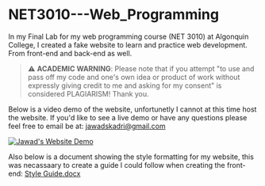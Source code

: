 # NET3010---Web_Programming
In my Final Lab for my web programming course (NET 3010) at Algonquin College, I created a fake website to learn and practice web development. From front-end and back-end as well.

> :warning: **ACADEMIC WARNING**: Please note that if you attempt "to use and pass off my code and one's own idea or product of work without expressly giving credit to me and asking for my consent" is considered PLAGIARISM! Thank you.


Below is a video demo of the website, unfortunetly I cannot at this time host the website. If you'd like to see a live demo or have any questions please feel free to email be at: jawadskadri@gmail.com


[![Jawad's Website Demo](https://img.youtube.com/vi/cBDK4ZfMyJ4/0.jpg)](https://www.youtube.com/watch?v=cBDK4ZfMyJ4)

Also below is a document showing the style formatting for my website, this was necassaary to create a guide I could follow when creating the front-end:
[Style Guide.docx](https://github.com/JSKadri/Jawad-Website-Web-Programming-Project/files/11185037/Style.Guide.docx)
